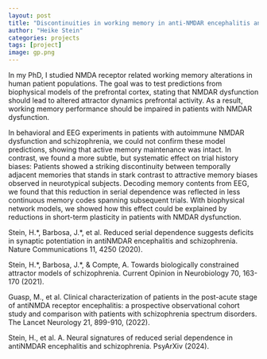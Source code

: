 ```yaml
---
layout: post
title: "Discontinuities in working memory in anti-NMDAR encephalitis and schizophrenia"
author: "Heike Stein"
categories: projects
tags: [project]
image: gp.png
---
```


In my PhD, I studied NMDA receptor related working memory alterations in human patient populations. The goal was to test predictions from biophysical models of the prefrontal cortex, stating that NMDAR dysfunction should lead to altered attractor dynamics prefrontal activity. As a result, working memory performance should be impaired in patients with NMDAR dysfunction. 

In behavioral and EEG experiments in patients with autoimmune NMDAR dysfunction and schizophrenia, we could not confirm these model predictions, showing that active memory maintenance was intact. In contrast, we found a more subtle, but systematic effect on trial history biases: Patients showed a striking discontinuity between temporally adjacent memories that stands in stark contrast to attractive memory biases observed in neurotypical subjects. Decoding memory contents from EEG, we found that this reduction in serial dependence was reflected in less continuous memory codes spanning subsequent trials. With biophysical network models, we showed how this effect could be explained by reductions in short-term plasticity in patients with NMDAR dysfunction. 

Stein, H.\*, Barbosa, J.\*, et al. Reduced serial dependence suggests deficits in synaptic potentiation in antiNMDAR encephalitis and schizophrenia. Nature Communications 11, 4250 (2020).

Stein, H.\*, Barbosa, J.\*, & Compte, A. Towards biologically constrained attractor models of schizophrenia. Current Opinion in Neurobiology 70, 163-170 (2021).

Guasp, M., et al. Clinical characterization of patients in the post-acute stage of antiNMDA receptor encephalitis: a prospective observational cohort study and comparison with patients with schizophrenia spectrum disorders. The Lancet Neurology 21, 899-910, (2022).

Stein, H., et al. A. Neural signatures of reduced serial dependence in antiNMDAR encephalitis and schizophrenia. PsyArXiv (2024).
